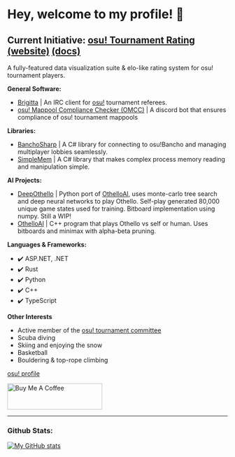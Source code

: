 # Hey, welcome to my profile! 👋

## **Current Initiative: [osu! Tournament Rating](https://github.com/osu-tournament-rating) [(website)](https://otr.stagec.xyz/) [(docs)](https://docs.otr.stagec.xyz/)**
A fully-featured data visualization suite & elo-like rating system for osu! tournament players.

**General Software:**
- [Brigitta](https://github.com/hburn7/Brigitta) | An IRC client for [osu!](https://osu.ppy.sh/) tournament referees.
- [osu! Mappool Compliance Checker (OMCC)](https://github.com/hburn7/mappool-compliance-checker) | A discord bot that ensures compliance of osu! tournament mappools

**Libraries:**
- [BanchoSharp](https://github.com/hburn7/BanchoSharp) | A C# library for connecting to osu!Bancho and managing multiplayer lobbies seamlessly.
- [SimpleMem](https://github.com/hburn7/SimpleMem) | A C# library that makes complex process memory reading and manipulation simple.

**AI Projects:**
- [DeepOthello](https://github.com/hburn7/DeepOthello) | Python port of [OthelloAI](https://github.com/hburn7/OthelloAI), uses monte-carlo tree search and deep neural networks to play Othello. Self-play generated 80,000 unique game states used for training. Bitboard implementation using numpy. Still a WIP!
- [OthelloAI](https://github.com/hburn7/OthelloAI) | C++ program that plays Othello vs self or human. Uses bitboards and minimax with alpha-beta pruning.

**Languages & Frameworks:**
- ✔️ ASP.NET, .NET
- ✔️ Rust
- ✔️ Python
- ✔️ C++
- ✔️ TypeScript

**Other Interests**
- Active member of the [osu! tournament committee](https://osu.ppy.sh/wiki/en/People/Tournament_Committee)
- Scuba diving
- Skiing and enjoying the snow
- Basketball
- Bouldering & top-rope climbing

[osu! profile](https://osu.ppy.sh/users/8191845)

<a href="https://www.buymeacoffee.com/stagecodes" target="_blank"><img src="https://cdn.buymeacoffee.com/buttons/v2/default-yellow.png" alt="Buy Me A Coffee" style="height: 60px !important;width: 217px !important;" ></a>

---
### Github Stats:
[![My GitHub stats](https://readme-stats.nozemi.io/api?username=hburn7&show_icons=true&theme=dark)](https://readme-stats.nozemi.io)

